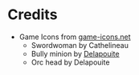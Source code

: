 # Credits

- Game Icons from [game-icons.net](https://game-icons.net/)
    - Swordwoman by Cathelineau
    - Bully minion by [Delapouite](https://delapouite.com/)
    - Orc head by Delapouite